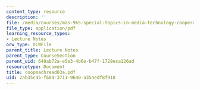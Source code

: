 ```yaml
---
content_type: resource
description: ''
file: /media/courses/mas-965-special-topics-in-media-technology-cooperative-machines-fall-2003/2ab35c45f60437119640a35aedf8f918_coopmachread03a.pdf
file_type: application/pdf
learning_resource_types:
- Lecture Notes
ocw_type: OCWFile
parent_title: Lecture Notes
parent_type: CourseSection
parent_uid: 649ab72a-e5e3-4b6e-b47f-1728eca126ad
resourcetype: Document
title: coopmachread03a.pdf
uid: 2ab35c45-f604-3711-9640-a35aedf8f918
---
```

